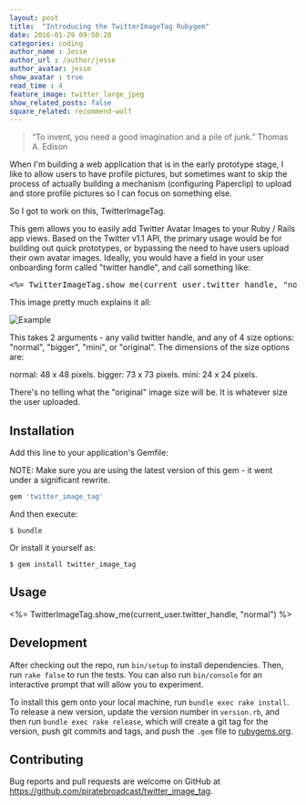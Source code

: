 ```yaml
---
layout: post
title:  "Introducing the TwitterImageTag Rubygem"
date: 2016-01-29 09:50:28
categories: coding
author_name : Jesse
author_url : /author/jesse
author_avatar: jesse
show_avatar : true
read_time : 4
feature_image: twitter_large_jpeg
show_related_posts: false
square_related: recommend-wolf
---
```

> “To invent, you need a good imagination and a pile of junk.”
> Thomas A. Edison

When I'm building a web application that is in the early prototype stage, I like to allow users to have profile pictures, but sometimes want to skip the process of actually building a mechanism (configuring Paperclip) to upload and store profile pictures so I can focus on something else.

So I got to work on this, TwitterImageTag.

This gem allows you to easily add Twitter Avatar Images to your Ruby / Rails app views. Based on the Twitter v1.1 API, the primary usage would be for building out quick prototypes, or bypassing the need to have users upload their own avatar images. Ideally, you would have a field in your user onboarding form called "twitter handle", and call something like:

<pre>
<%= TwitterImageTag.show_me(current_user.twitter_handle, "normal") %>
</pre>

This image pretty much explains it all:

![Example](https://pbs.twimg.com/media/CZ1x9D1VAAEWITQ.png:large "Example")

This takes 2 arguments - any valid twitter handle, and any of 4 size options:
"normal", "bigger", "mini", or "original". The dimensions of the size options are:

normal: 48 x 48 pixels.
bigger: 73 x 73 pixels.
mini:   24 x 24 pixels.


There's no telling what the "original" image size will be. It is whatever
size the user uploaded.



## Installation

Add this line to your application's Gemfile:

NOTE: Make sure you are using the latest version of this gem - it went under a
significant rewrite.

```ruby
gem 'twitter_image_tag'
```

And then execute:

    $ bundle

Or install it yourself as:

    $ gem install twitter_image_tag

## Usage

<%= TwitterImageTag.show_me(current_user.twitter_handle, "normal") %>

## Development

After checking out the repo, run `bin/setup` to install dependencies. Then, run `rake false` to run the tests. You can also run `bin/console` for an interactive prompt that will allow you to experiment.

To install this gem onto your local machine, run `bundle exec rake install`. To release a new version, update the version number in `version.rb`, and then run `bundle exec rake release`, which will create a git tag for the version, push git commits and tags, and push the `.gem` file to [rubygems.org](https://rubygems.org).

## Contributing

Bug reports and pull requests are welcome on GitHub at https://github.com/piratebroadcast/twitter_image_tag.
